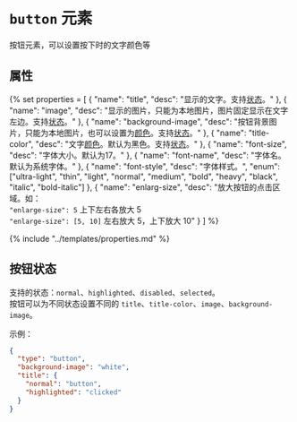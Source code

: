 # `button` 元素

按钮元素，可以设置按下时的文字颜色等

## 属性

{% set properties = [
	{ "name": "title", "desc": "显示的文字。支持<a href='#按钮状态'>状态</a>。" },
	{ "name": "image", "desc": "显示的图片，只能为本地图片，图片固定显示在文字左边。支持<a href='#按钮状态'>状态</a>。" },
	{ "name": "background-image", "desc": "按钮背景图片，只能为本地图片，也可以设置为<a href='../basics/Style.md#颜色'>颜色</a>。支持<a href='#按钮状态'>状态</a>。" },
	{ "name": "title-color", "desc": "文字<a href='../basics/Style.md#颜色'>颜色</a>。默认为黑色。支持<a href='#按钮状态'>状态</a>。" },
	{ "name": "font-size", "desc": "字体大小。默认为17。" },
	{ "name": "font-name", "desc": "字体名。默认为系统字体。" },
	{ "name": "font-style", "desc": "字体样式。", "enum": ["ultra-light", "thin", "light", "normal", "medium", "bold", "heavy", "black", "italic", "bold-italic"] },
	{ "name": "enlarg-size", "desc": "放大按钮的点击区域。如：<br>  <code>\"enlarge-size\": 5</code> 上下左右各放大 5<br> <code>\"enlarge-size\": [5, 10]</code> 左右放大 5，上下放大 10" }
] %}

{% include "../templates/properties.md" %}

<a name="button_state"></a>
## 按钮状态

支持的状态：`normal`、`highlighted`、`disabled`、`selected`。  
按钮可以为不同状态设置不同的 `title`、`title-color`、`image`、`background-image`。  

示例：

```json
{
  "type": "button",
  "background-image": "white",
  "title": {
    "normal": "button",
    "highlighted": "clicked"
  }
}
```